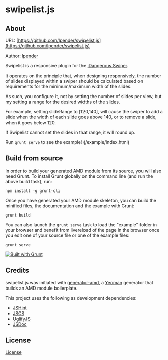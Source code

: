 swipelist.js
==============

About
--------------

URL: [https://github.com/lpender/swipelist.js](https://github.com/lpender/swipelist.js)

Author: [lpender](https://github.com/lpender)

Swipelist is a responsive plugin for the [iDangerous Swiper](https://github.com/nolimits4web/Swiper).

It operates on the principle that, when designing responsively, the number of slides displayed within a swiper should be calculated based on requirements for the minimum/maximum width of the slides.

As such, you configure it, not by setting the number of slides per view, but my setting a range for the desired widths of the slides.

For example, setting slideRange to [120,140], will cause the swiper to add a slide when the width of each slide goes above 140, or to remove a slide, when it goes below 120.

If Swipelist cannot set the slides in that range, it will round up.

Run `grunt serve` to see the example! (/example/index.html)


Build from source
--------------

In order to build your generated AMD module from its source, you will also need Grunt. To install Grunt globally on the command line (and run the above build task), run:

```
npm install -g grunt-cli
```

Once you have generated your AMD module skeleton, you can build the minified files, the documentation and the example with Grunt:

```
grunt build
```

You can also launch the `grunt serve` task to load the "example" folder in your browser and benefit from livereload of the page in the browser once you edit one of your source file or one of the example files:

```
grunt serve
```

[![Built with Grunt](https://cdn.gruntjs.com/builtwith.png)](http://gruntjs.com/)


Credits
--------------

swipelist.js was initiated with [generator-amd](https://github.com/T1st3/generator-amd), a [Yeoman](http://yeoman.io) generator that builds an AMD module boilerplate.

This project uses the following as development dependencies:

* [JSHint](http://jshint.com)
* [JSCS](https://npmjs.org/package/jscs)
* [UglifyJS](http://marijn.haverbeke.nl/uglifyjs)
* [JSDoc](http://usejsdoc.org)



License
--------------

[License](https://github.com/lpender/swipelist.js/blob/master/LICENSE)